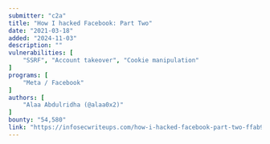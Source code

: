 ```yaml
---
submitter: "c2a"
title: "How I hacked Facebook: Part Two"
date: "2021-03-18"
added: "2024-11-03"
description: ""
vulnerabilities: [
    "SSRF", "Account takeover", "Cookie manipulation"
]
programs: [
    "Meta / Facebook"
]
authors: [
    "Alaa Abdulridha (@alaa0x2)"
]
bounty: "54,580"
link: "https://infosecwriteups.com/how-i-hacked-facebook-part-two-ffab96d57b19"
---
```




